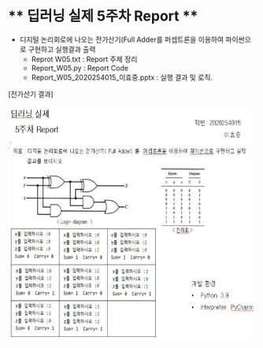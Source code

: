 # ** 딥러닝 실제 5주차 Report ** 

- 디지털 논리회로에 나오는 전가산기(Full Adder를 퍼셉트론을 이용하여 파이썬으로 구현하고 실행결과 출력
	* Reprot W05.txt : Report 주제 정리
	* Report_W05.py : Report Code
	* Report_W05_2020254015_이효중.pptx : 실행 결과 및 로직.

[전가산기 결과]</p>
<img src=".\Report_W05.jpg"  width="640" height="480"> 

<p align="center">
  
</p>
</br>

